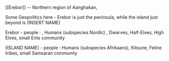 [[Erebor]] -- Northern region of Aanghakan, 

Some Geopolitics here - Erebor is just the peninsula, while the island just beyond is (INSERT NAME)

Erebor - people : , Humans (subspecies Nordic) , Dwarves, Half-Elves, High Elves, small Ents community

(ISLAND NAME) - people : Humans (subspecies Afrikaans), Kitsune, Feline tribes, small Samsaran community